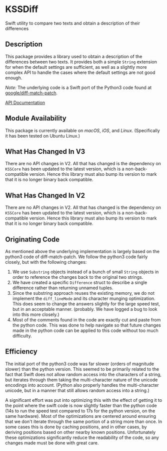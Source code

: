 # KSSDiff

Swift utility to compare two texts and obtain a description of their differences

## Description

This package provides a library used to obtain a description of the differences between two texts. It 
provides both a simple `String` extension for when the default settings are sufficient, as well as a
slightly more complex API to handle the cases where the default settings are not good enough.

_Note:_ The underlying code is a Swift port of the Python3 code found at 
[google/diff-match-patch](https://github.com/google/diff-match-patch).

[API Documentation](https://klassensoftwaresolutions.ca/apis/KSSDiff/docs/index.html)

## Module Availability

This package is currently available on _macOS_, _iOS_, and _Linux_. (Specifically it has been
tested on Ubuntu Linux.)

## What Has Changed In V3

There are no API changes in V2. All that has changed is the dependency on `KSSCore` has been
updated to the latest version, which is a non-back-compatible version. Hence this library must
also bump its version to mark that it is no longer binary back compatible.

## What Has Changed In V2

There are no API changes in V2. All that has changed is the dependency on `KSSCore` has been
updated to the latest version, which is a non-back-compatible version. Hence this library must
also bump its version to mark that it is no longer binary back compatible.

## Originating Code

As mentioned above the underlying implementation is largely based on the python3 code of
diff-match-patch. We follow the python3 code fairly closely, but with the following changes:

1. We use `Substring` objects instead of a bunch of small `String` objects in order to reference
the changes back to the original two strings.
2. We have created a specific `Difference` struct to describe a single difference rather than 
returning unnamed tuples.
3. Since the substring approach reuses the existing memory, we do not implement the `diff_lineMode`
and its character munging optimization. This does seem to change the answers slightly for the
large speed test, but in an acceptable manner. (probably. We have logged a bug to look into
this more closely.)
4. Most of the comments found in the code are exactly cut and paste from the python code. This
was done to help navigate so that future changes made in the python code can be applied to
this code without too much difficulty.

## Efficiency

The initial port of the python3 code was far slower (orders of magnitude slower) than the python version.
This seemed to be primarily related to the fact that Swift does not allow random access into the 
characters of a string, but iterates through them taking the multi-character nature of the unicode
encodings into account. (Python also properly handles the multi-character unicode, but in a manner
that still allows random access into a string.)

A significant effort was put into optimizing this with the effect of getting it to the point where the
swift code is now slightly faster than the python code (14s to run the speed test compared to 17s for
the python version, on the same hardware). Most of the optimizations are centered around ensuring
that we don't iterate through the same portion of a string more than once. In some cases this is
done by caching positions, and in other cases, by deriving positions based on other nearby known
positions. Unfortunately these optimizations significantly reduce the readability of the code, so any 
changes made must be done with great care.
